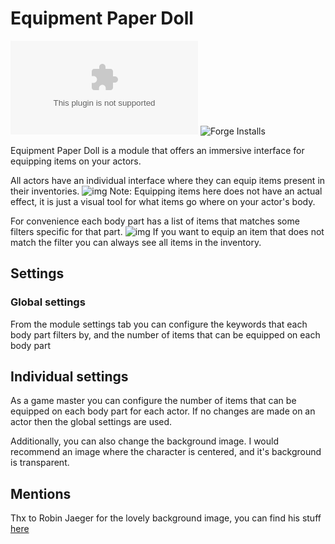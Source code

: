 # Equipment Paper Doll

![Downloads](https://img.shields.io/github/downloads/HadaIonut/Equipement-Paper-Doll/latest/module.zip?style=for-the-badge)
![Forge Installs](https://img.shields.io/badge/dynamic/json?label=Forge%20Installs&query=package.installs&suffix=%25&url=https%3A%2F%2Fforge-vtt.com%2Fapi%2Fbazaar%2Fpackage%2FEquipement-Paper-Doll&colorB=4aa94a&style=for-the-badge)

Equipment Paper Doll is a module that offers an immersive interface for equipping items on your actors.

All actors have an individual interface where they can equip items present in their inventories.
![img](https://i.imgur.com/uMBkZ2Z.png)
Note: Equipping items here does not have an actual effect, it is just a visual tool for what items go where on your
actor's body.

For convenience each body part has a list of items that matches some filters specific for that part.
![img](https://i.imgur.com/V511K7d.gif)
If you want to equip an item that does not match the filter you can always see all items in the inventory.

## Settings
### Global settings

From the module settings tab you can configure the keywords that each body part filters by, and the number of items that
can be equipped on each body part

## Individual settings

As a game master you can configure the number of items that can be equipped on each body part for each actor. If no
changes are made on an actor then the global settings are used.

Additionally, you can also change the background image. I would recommend an image where the character is centered, and
it's background is transparent.

## Mentions

Thx to Robin Jaeger for the lovely background image, you can find his
stuff [here](https://www.instagram.com/robinjaeger_rj/)
